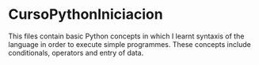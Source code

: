 # CursoPythonIniciacion
This files contain basic Python concepts in which I learnt syntaxis of the language in order to execute simple programmes. These concepts include conditionals, operators and entry of data.
